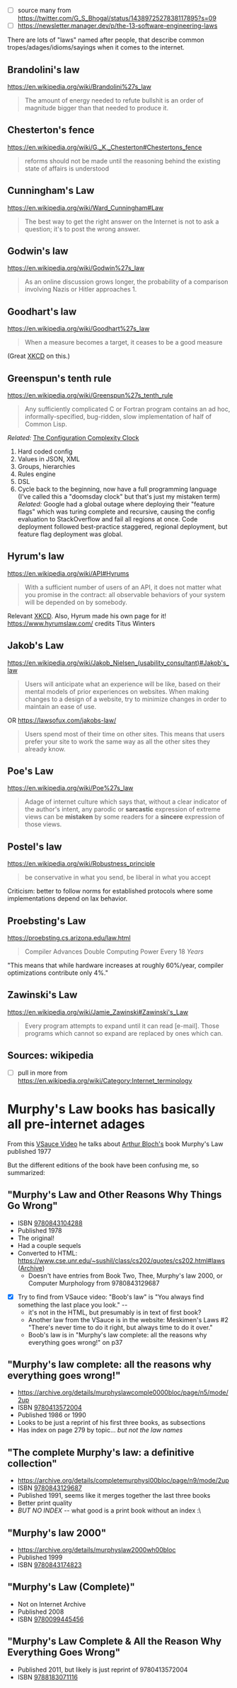 - [ ] source many from https://twitter.com/G_S_Bhogal/status/1438972527838117895?s=09
- [ ] https://newsletter.manager.dev/p/the-13-software-engineering-laws

There are lots of "laws" named after people, that describe common tropes/adages/idioms/sayings when it comes to the internet.
## Brandolini's law
https://en.wikipedia.org/wiki/Brandolini%27s_law
>The amount of energy needed to refute bullshit is an order of magnitude bigger than that needed to produce it.
## Chesterton's fence
https://en.wikipedia.org/wiki/G._K._Chesterton#Chestertons_fence
>reforms should not be made until the reasoning behind the existing state of affairs is understood
## Cunningham's Law
https://en.wikipedia.org/wiki/Ward_Cunningham#Law
>The best way to get the right answer on the Internet is not to ask a question; it's to post the wrong answer.
## Godwin's law
https://en.wikipedia.org/wiki/Godwin%27s_law
>As an online discussion grows longer, the probability of a comparison involving Nazis or Hitler approaches 1.
## Goodhart's law
https://en.wikipedia.org/wiki/Goodhart%27s_law
>When a measure becomes a target, it ceases to be a good measure

(Great [XKCD](https://xkcd.com/2899/) on this.)
## Greenspun's tenth rule
https://en.wikipedia.org/wiki/Greenspun%27s_tenth_rule
>Any sufficiently complicated C or Fortran program contains an ad hoc, informally-specified, bug-ridden, slow implementation of half of Common Lisp.

*Related:* [The Configuration Complexity Clock](https://mikehadlow.blogspot.com/2012/05/configuration-complexity-clock.html) 
1. Hard coded config
2. Values in JSON, XML
3. Groups, hierarchies
4. Rules engine
5. DSL
6. Cycle back to the beginning, now have a full programming language
(I've called this a "doomsday clock" but that's just my mistaken term)
*Related:* Google had a global outage where deploying their "feature flags" which was turing complete and recursive, causing the config evaluation to StackOverflow and fail all regions at once. Code deployment followed best-practice staggered, regional deployment, but feature flag deployment was global.
## Hyrum's law
https://en.wikipedia.org/wiki/API#Hyrums
>With a sufficient number of users of an API, it does not matter what you promise in the contract: all observable behaviors of your system will be depended on by somebody.

Relevant [XKCD](https://xkcd.com/1172/). Also, Hyrum made his own page for it! https://www.hyrumslaw.com/ credits Titus Winters
## Jakob's Law
https://en.wikipedia.org/wiki/Jakob_Nielsen_(usability_consultant)#Jakob's_law
>Users will anticipate what an experience will be like, based on their mental models of prior experiences on websites. When making changes to a design of a website, try to minimize changes in order to maintain an ease of use.

OR
https://lawsofux.com/jakobs-law/
>Users spend most of their time on other sites. This means that users prefer your site to work the same way as all the other sites they already know.
## Poe's Law
https://en.wikipedia.org/wiki/Poe%27s_law
>Adage of internet culture which says that, without a clear indicator of the author's intent, any parodic or **sarcastic** expression of extreme views can be **mistaken** by some readers for a **sincere** expression of those views.
## Postel's law
https://en.wikipedia.org/wiki/Robustness_principle
>be conservative in what you send, be liberal in what you accept

Criticism: better to follow norms for established protocols where some implementations depend on lax behavior.
## Proebsting's Law
https://proebsting.cs.arizona.edu/law.html
>Compiler Advances Double Computing Power Every 18 _Years_

"This means that while hardware increases at roughly 60%/year, compiler optimizations contribute only 4%."
## Zawinski's Law
https://en.wikipedia.org/wiki/Jamie_Zawinski#Zawinski's_Law
>Every program attempts to expand until it can read \[e-mail]. Those programs which cannot so expand are replaced by ones which can.
## Sources: wikipedia
- [ ] pull in more from https://en.wikipedia.org/wiki/Category:Internet_terminology

# Murphy's Law books has basically all pre-internet adages
From this [VSauce Video](https://youtube.com/shorts/4vbdDtbgkr8?si=Y6g8q9Zgg30PrVti) he talks about [Arthur Bloch's](https://en.wikipedia.org/wiki/Arthur_Bloch) book Murphy's Law published 1977

But the different editions of the book have been confusing me, so summarized:
## "Murphy's Law and Other Reasons Why Things Go Wrong"
- ISBN [9780843104288](https://isbnsearch.org/isbn/9780843104288)
- Published 1978
- The original!
- Had a couple sequels
- Converted to HTML: https://www.cse.unr.edu/~sushil/class/cs202/quotes/cs202.html#laws ([Archive](https://web.archive.org/web/20221204172700/https://www.cse.unr.edu/~sushil/class/cs202/quotes/cs202.html#laws))
	- Doesn't have entries from Book Two, Thee, Murphy's law 2000, or Computer Murphology from 9780843129687
- [x] Try to find from VSauce video: "Boob's law" is "You always find something the last place you look." --
	- it's not in the HTML, but presumably is in text of first book?
	- Another law from the VSauce is in the website: Meskimen's Laws \#2 "There's never time to do it right, but always time to do it over."
	- Boob's law is in "Murphy's law complete: all the reasons why everything goes wrong!" on p37

## "Murphy's law complete: all the reasons why everything goes wrong!"
- https://archive.org/details/murphyslawcomple0000bloc/page/n5/mode/2up
- ISBN [9780413572004](https://isbnsearch.org/isbn/9780413572004)
- Published 1986 or 1990
- Looks to be just a reprint of his first three books, as subsections
- Has index on page 279 by topic... *but not the law names*

## "The complete Murphy's law: a definitive collection" 
- https://archive.org/details/completemurphysl00bloc/page/n9/mode/2up
- ISBN [9780843129687](https://isbnsearch.org/isbn/9780843129687)
- Published 1991, seems like it merges together the last three books
- Better print quality
- *BUT NO INDEX* -- what good is a print book without an index :\

## "Murphy's law 2000"
- https://archive.org/details/murphyslaw2000wh00bloc
- Published 1999
- ISBN [9780843174823](https://isbnsearch.org/isbn/9780843174823)

## "Murphy's Law (Complete)"
- Not on Internet Archive
- Published 2008
- ISBN [9780099445456](https://isbnsearch.org/isbn/9780099445456)

## "Murphy's Law Complete & All the Reason Why Everything Goes Wrong"
- Published 2011, but likely is just reprint of 9780413572004
- ISBN [9788183071116](https://isbnsearch.org/isbn/9788183071116)
